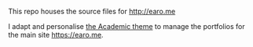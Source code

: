 This repo houses the source files for <http://earo.me>

I adapt and personalise [the Academic theme](https://github.com/gcushen/hugo-academic) to manage the portfolios for the main site <https://earo.me>.
